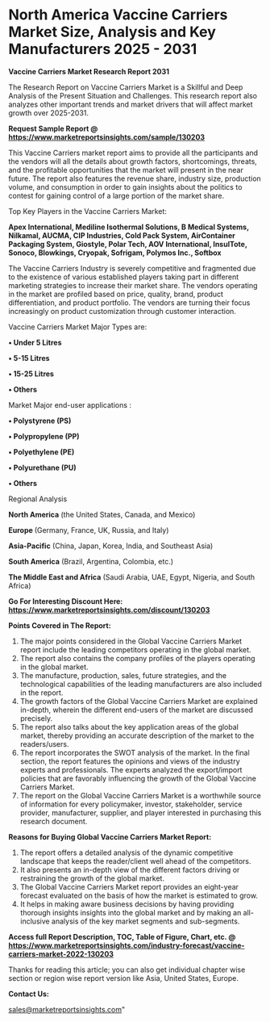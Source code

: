 # North America Vaccine Carriers Market Size, Analysis and Key Manufacturers 2025 - 2031

<strong>Vaccine Carriers Market Research Report 2031</strong>

The Research Report on Vaccine Carriers Market is a Skillful and Deep Analysis of the Present Situation and Challenges. This research report also analyzes other important trends and market drivers that will affect market growth over 2025-2031.

<strong>Request Sample Report @ <a href=https://www.marketreportsinsights.com/sample/130203>https://www.marketreportsinsights.com/sample/130203</a></strong>

This Vaccine Carriers market report aims to provide all the participants and the vendors will all the details about growth factors, shortcomings, threats, and the profitable opportunities that the market will present in the near future. The report also features the revenue share, industry size, production volume, and consumption in order to gain insights about the politics to contest for gaining control of a large portion of the market share.

Top Key Players in the Vaccine Carriers Market:

<strong>Apex International, Mediline Isothermal Solutions, B Medical Systems, Nilkamal, AUCMA, CIP Industries, Cold Pack System, AirContainer Packaging System, Giostyle, Polar Tech, AOV International, InsulTote, Sonoco, Blowkings, Cryopak, Sofrigam, Polymos Inc., Softbox</strong>

The Vaccine Carriers Industry is severely competitive and fragmented due to the existence of various established players taking part in different marketing strategies to increase their market share. The vendors operating in the market are profiled based on price, quality, brand, product differentiation, and product portfolio. The vendors are turning their focus increasingly on product customization through customer interaction.

Vaccine Carriers Market Major Types are:

<strong>• Under 5 Litres

• 5-15 Litres

• 15-25 Litres

• Others</strong>

Market Major end-user applications :

<strong>• Polystyrene (PS)

• Polypropylene (PP)

• Polyethylene (PE)

• Polyurethane (PU)

• Others</strong>

Regional Analysis

</u><strong><b>North America</b></strong> (the United States, Canada, and Mexico)

<strong><b>Europe </b></strong>(Germany, France, UK, Russia, and Italy)

<strong><b>Asia-Pacific</b></strong> (China, Japan, Korea, India, and Southeast Asia)

<strong><b>South America</b></strong> (Brazil, Argentina, Colombia, etc.)

<strong><b>The Middle East and Africa</b></strong> (Saudi Arabia, UAE, Egypt, Nigeria, and South Africa)

<strong>Go For Interesting Discount Here: <a href=https://www.marketreportsinsights.com/discount/130203>https://www.marketreportsinsights.com/discount/130203</a></strong>

<strong>Points Covered in The Report:</strong>
<ol>
  <li>The major points considered in the Global Vaccine Carriers Market report include the leading competitors operating in the global market.</li>
  <li>The report also contains the company profiles of the players operating in the global market.</li>
  <li>The manufacture, production, sales, future strategies, and the technological capabilities of the leading manufacturers are also included in the report.</li>
  <li>The growth factors of the Global Vaccine Carriers Market are explained in-depth, wherein the different end-users of the market are discussed precisely.</li>
  <li>The report also talks about the key application areas of the global market, thereby providing an accurate description of the market to the readers/users.</li>
  <li>The report incorporates the SWOT analysis of the market. In the final section, the report features the opinions and views of the industry experts and professionals. The experts analyzed the export/import policies that are favorably influencing the growth of the Global Vaccine Carriers Market.</li>
  <li>The report on the Global Vaccine Carriers Market is a worthwhile source of information for every policymaker, investor, stakeholder, service provider, manufacturer, supplier, and player interested in purchasing this research document.</li>
</ol>
<strong>Reasons for Buying Global Vaccine Carriers Market Report:</strong>

<ol>
  <li>The report offers a detailed analysis of the dynamic competitive landscape that keeps the reader/client well ahead of the competitors.</li>
  <li>It also presents an in-depth view of the different factors driving or restraining the growth of the global market.</li>
  <li>The Global Vaccine Carriers Market report provides an eight-year forecast evaluated on the basis of how the market is estimated to grow.</li>
  <li>It helps in making aware business decisions by having providing thorough insights insights into the global market and by making an all-inclusive analysis of the key market segments and sub-segments.</li>
</ol>
<strong>Access full Report Description, TOC, Table of Figure, Chart, etc. @ <a href=https://www.marketreportsinsights.com/industry-forecast/vaccine-carriers-market-2022-130203>https://www.marketreportsinsights.com/industry-forecast/vaccine-carriers-market-2022-130203</a></strong>


Thanks for reading this article; you can also get individual chapter wise section or region wise report version like Asia, United States, Europe.

<strong>Contact Us:</strong>

sales@marketreportsinsights.com"
